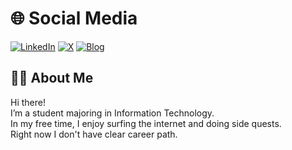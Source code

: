 # 🌐 Social Media

[![LinkedIn](https://img.shields.io/badge/LinkedIn-0077B5?style=for-the-badge&logo=linkedin&logoColor=white)](www.linkedin.com/in/mateusz-szczerbiak) 
[![X](https://img.shields.io/badge/Twitter-1DA1F2?style=for-the-badge&logo=twitter&logoColor=white)](https://x.com/Promatheuszek)
[![Blog](https://img.shields.io/badge/Blog-black?style=for-the-badge)]()

## 👩‍💻 About Me

Hi there!<br>
I’m a student majoring in Information Technology. <br>
In my free time, I enjoy surfing the internet and doing side quests. <br>
Right now I don't have clear career path. <br>

